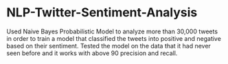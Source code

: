 # NLP-Twitter-Sentiment-Analysis
Used Naive Bayes Probabilistic Model to analyze more than 30,000 tweets in order to train a model that classified the tweets into positive and negative based on their sentiment. Tested the model on the data that it had never seen before and it works with above 90 precision and recall.  
